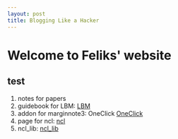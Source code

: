 ```yaml
---
layout: post
title: Blogging Like a Hacker
---
```


# Welcome to Feliks' website
## test
1. notes for papers
2. guidebook for LBM:
[LBM](https://www.craft.do/s/i3sHOWzLpcMbCH)
3. addon for marginnote3: OneClick
[OneClick](https://github.com/Feliks151450/OneClick)
5. page for ncl:
[ncl](https://www.craft.do/s/1zlHhC9gCfGrkq)
6. ncl_lib:
[ncl_lib](https://github.com/Feliks151450/ncl_lib)
